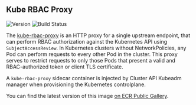 ## **Kube RBAC Proxy**
![Version](https://img.shields.io/badge/version-v0.14.0-blue)
![Build Status](https://codebuild.us-west-2.amazonaws.com/badges?uuid=eyJlbmNyeXB0ZWREYXRhIjoiZUxRMjRTYUl6NEhJWkI1YVh5QVB3UitEY1dCcExLTUxGR21DQ0IySUZUTEI4N3I4NnMwbnIxUW9OZ1dudm9VdTRoaHVzUHhyMjNwek9wYXY3amh3NlFVPSIsIml2UGFyYW1ldGVyU3BlYyI6ImdSc3ZLZmpxM1BMYnd0dGwiLCJtYXRlcmlhbFNldFNlcmlhbCI6MX0%3D&branch=main)

The [kube-rbac-proxy](https://github.com/brancz/kube-rbac-proxy) is an HTTP proxy for a single upstream endpoint, that can perform RBAC authorization against the Kubernetes API using `SubjectAccessReview`. In Kubernetes clusters without NetworkPolicies, any Pod can perform requests to every other Pod in the cluster. This proxy serves to restrict requests to only those Pods that present a valid and RBAC-authorized token or client TLS certificate.

A `kube-rbac-proxy` sidecar container is injected by Cluster API Kubeadm manager when provisioning the Kubernetes controlplane.

You can find the latest version of this image [on ECR Public Gallery](https://gallery.ecr.aws/eks-anywhere/brancz/kube-rbac-proxy).
